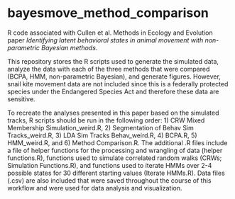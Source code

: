 # bayesmove_method_comparison
R code associated with Cullen et al. Methods in Ecology and Evolution paper *Identifying latent behavioral states in animal movement with non-parametric Bayesian methods*.

This repository stores the R scripts used to generate the simulated data, analyze the data with each of the three methods that were compared (BCPA, HMM, non-parametric Bayesian), and generate figures. However, snail kite movement data are not included since this is a federally protected species under the Endangered Species Act and therefore these data are sensitive.

To recreate the analyses presented in this paper based on the simulated tracks, R scripts should be run in the following order: 1) CRW Mixed Membership Simulation_weird.R, 2) Segmentation of Behav Sim Tracks_weird.R, 3) LDA Sim Tracks Behav_weird.R, 4) BCPA.R, 5) HMM_weird.R, and 6) Method Comparison.R. The additional .R files include a file of helper functions for the processing and wrangling of data (helper functions.R), functions used to simulate correlated random walks (CRWs; Simulation Functions.R), and functions used to iterate HMMs over 2-4 possible states for 30 different starting values (Iterate HMMs.R). Data files (.csv) are also included that were saved throughout the course of this workflow and were used for data analysis and visualization.

